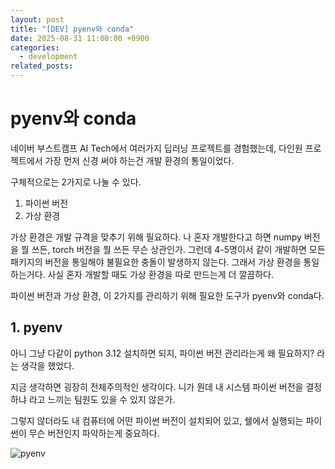 ```yaml
---
layout: post
title: "[DEV] pyenv와 conda"
date: 2025-08-31 11:00:00 +0900
categories:
  - development
related_posts:
---
```


# pyenv와 conda

네이버 부스트캠프 AI Tech에서 여러가지 딥러닝 프로젝트를 경험했는데, 다인원 프로젝트에서 가장 먼저 신경 써야 하는건 개발 환경의 통일이었다.

구체적으로는 2가지로 나눌 수 있다.

1. 파이썬 버전
2. 가상 환경

가상 환경은 개발 규격을 맞추기 위해 필요하다. 나 혼자 개발한다고 하면 numpy 버전을 뭘 쓰든, torch 버전을 뭘 쓰든 무슨 상관인가. 그런데 4-5명이서 같이 개발하면 모든 패키지의 버전을 통일해야 불필요한 충돌이 발생하지 않는다. 그래서 가상 환경을 통일하는거다. 사실 혼자 개발할 때도 가상 환경을 따로 만드는게 더 깔끔하다.

파이썬 버전과 가상 환경, 이 2가지를 관리하기 위해 필요한 도구가 pyenv와 conda다.

## 1. pyenv

아니 그냥 다같이 python 3.12 설치하면 되지, 파이썬 버전 관리라는게 왜 필요하지? 라는 생각을 했었다.

지금 생각하면 굉장히 전체주의적인 생각이다. 니가 뭔데 내 시스템 파이썬 버전을 결정하냐 라고 느끼는 팀원도 있을 수 있지 않은가.

그렇지 않더라도 내 컴퓨터에 어떤 파이썬 버전이 설치되어 있고, 쉘에서 실행되는 파이썬이 무슨 버전인지 파악하는게 중요하다.

![pyenv](/blog/assets/diary/pyenv_1.png)
